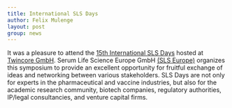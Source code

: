 ```yaml
---
title: International SLS Days
author: Felix Mulenge
layout: post
group: news
---
```


It was a pleasure to attend the [15th International SLS Days](https://sls-eu.com/the-15th-international-sls-days-2/) hosted at [Twincore GmbH](https://www.twincore.de/en/home/). Serum Life Science Europe GmbH [(SLS Europe)](https://sls-eu.com/) organizes this symposium to provide an excellent opportunity for fruitful exchange of ideas and networking between various stakeholders. SLS Days are not only for experts in the pharmaceutical and vaccine industries, but also for the academic research community, biotech companies, regulatory authorities, IP/legal consultancies, and venture capital firms.<br>
